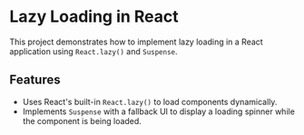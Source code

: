 # Lazy Loading in React

This project demonstrates how to implement lazy loading in a React application using `React.lazy()` and `Suspense`.

## Features

- Uses React's built-in `React.lazy()` to load components dynamically.
- Implements `Suspense` with a fallback UI to display a loading spinner while the component is being loaded.



